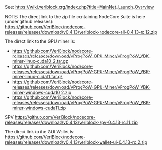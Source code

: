 See: https://wiki.veriblock.org/index.php?title=MainNet_Launch_Overview


NOTE: The direct link to the zip file containing NodeCore Suite is here (under github releases):  
https://github.com/VeriBlock/nodecore-releases/releases/download/v0.4.13/veriblock-nodecore-all-0.4.13-rc.12.zip

The direct link to the GPU miner is:  
* https://github.com/VeriBlock/nodecore-releases/releases/download/vProgPoW-GPU-Miner/vProgPoW_VBK-miner-linux-cuda10_2.tar.gz
* https://github.com/VeriBlock/nodecore-releases/releases/download/vProgPoW-GPU-Miner/vProgPoW_VBK-miner-linux-cuda11.tar.gz
* https://github.com/VeriBlock/nodecore-releases/releases/download/vProgPoW-GPU-Miner/vProgPoW_VBK-miner-windows-cuda10_2.zip
* https://github.com/VeriBlock/nodecore-releases/releases/download/vProgPoW-GPU-Miner/vProgPoW_VBK-miner-windows-cuda11.zip

SPV
https://github.com/VeriBlock/nodecore-releases/releases/download/v0.4.13/veriblock-spv-0.4.13-rc.11.zip

The direct link to the GUI Wallet is:  
https://github.com/VeriBlock/nodecore-releases/releases/download/v0.4.13/veriblock-wallet-ui-0.4.13-rc.2.zip
